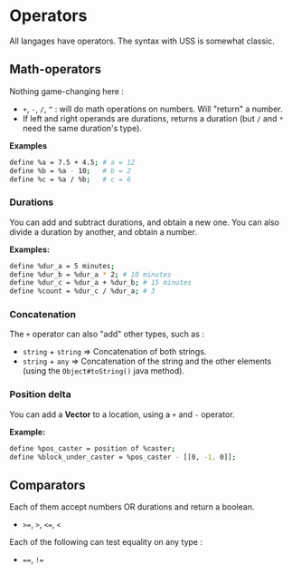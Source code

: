 # Operators

All langages have operators. The syntax with USS is somewhat classic.

## Math-operators

Nothing game-changing here :
- `+`, `-`, `/`, `^` : will do math operations on numbers. Will "return" a number.
- If left and right operands are durations, returns a duration (but `/` and `*` need the same duration's type).

**Examples**
```bash
define %a = 7.5 + 4.5; # a = 12
define %b = %a - 10;   # b = 2
define %c = %a / %b;   # c = 6
```

### Durations

You can add and subtract durations, and obtain a new one.
You can also divide a duration by another, and obtain a number.

**Examples:**
```bash
define %dur_a = 5 minutes;
define %dur_b = %dur_a * 2; # 10 minutes
define %dur_c = %dur_a + %dur_b; # 15 minutes
define %count = %dur_c / %dur_a; # 3
```

### Concatenation

The `+` operator can also "add" other types, such as :
- `string` + `string` => Concatenation of both strings.
- `string` + `any` => Concatenation of the string and the other elements (using the `Object#toString()` java method).

### Position delta

You can add a **Vector** to a location, using a `+` and `-` operator.

**Example:**
```bash
define %pos_caster = position of %caster;
define %block_under_caster = %pos_caster - [[0, -1, 0]];
```

## Comparators

Each of them accept numbers OR durations and return a boolean.
- `>=`, `>`, `<=`, `<`

Each of the following can test equality on any type :
- `==`, `!=`
